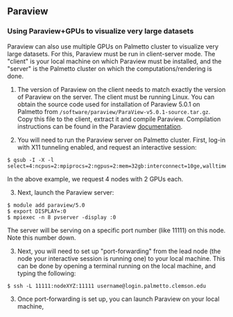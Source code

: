 ## Paraview

### Using Paraview+GPUs to visualize very large datasets

Paraview can also use multiple GPUs on Palmetto cluster
to visualize very large datasets.
For this, Paraview must be run in client-server mode.
The "client" is your local machine on which Paraview must be installed,
and the "server" is the Palmetto cluster on which the computations/rendering is done.

1. The version of Paraview on the client needs to match
exactly the version of Paraview on the server.
The client must be running Linux.
You can obtain the source code used for installation of Paraview 5.0.1
on Palmetto from `/software/paraview/ParaView-v5.0.1-source.tar.gz`.
Copy this file to the client, extract it and compile Paraview.
Compilation instructions can be found in the Paraview
[documentation](http://www.paraview.org/Wiki/ParaView:Build_And_Install).

2. You will need to run the Paraview server on Palmetto cluster.
First, log-in with X11 tunneling enabled, and request an interactive session:

~~~
$ qsub -I -X -l select=4:ncpus=2:mpiprocs=2:ngpus=2:mem=32gb:interconnect=10ge,walltime=1:00:00
~~~

In the above example, we request 4 nodes with 2 GPUs each.

3. Next, launch the Paraview server:

~~~
$ module add paraview/5.0
$ export DISPLAY=:0
$ mpiexec -n 8 pvserver -display :0
~~~

The server will be serving on a specific port number (like 11111)
on this node. Note this number down.

3. Next, you will need to set up "port-forwarding" from the lead node
(the node your interactive session is running one) to your local machine.
This can be done by opening a terminal running on the local machine,
and typing the following:

~~~
$ ssh -L 11111:nodeXYZ:11111 username@login.palmetto.clemson.edu
~~~

3. Once port-forwarding is set up,
you can launch Paraview on your local machine,
